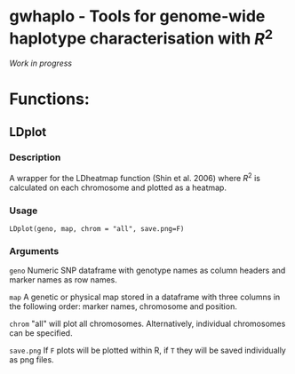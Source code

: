 # gwhaplo - Tools for genome-wide haplotype characterisation with $R^{2}$

*Work in progress*

# Functions: 

## LDplot

### Description 
A wrapper for the LDheatmap function (Shin et al. 2006) where $R^{2}$ is calculated on each chromosome and plotted as a heatmap.  

### Usage 

`LDplot(geno, map, chrom = "all", save.png=F)`

### Arguments

`geno` Numeric SNP dataframe with genotype names as column headers and marker names as row names. 

`map`  A genetic or physical map stored in a dataframe with three columns in the following order: marker names, chromosome and position. 

`chrom` "all" will plot all chromosomes. Alternatively, individual chromosomes can be specified.

`save.png` If `F` plots will be plotted within R, if `T` they will be saved individually as png files. 
